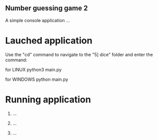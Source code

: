 ## Number guessing game 2

A simple console application ...


# Lauched application

Use the "cd" command to navigate to the "5] dice" folder and enter the command:

for LINUX
    python3 main.py

for WINDOWS
    python main.py


# Running application

1. ...

2. ...

3. ...
